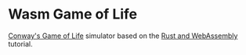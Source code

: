 # Wasm Game of Life

[Conway's Game of Life](https://en.wikipedia.org/wiki/Conway%27s_Game_of_Life) simulator
based on the [Rust and WebAssembly](https://rustwasm.github.io/docs/book/) tutorial.
